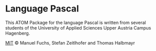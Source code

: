 # Language Pascal

This ATOM Package for the language Pascal is written from several students of the University of Applied Sciences Upper Austria Campus Hagenberg.

[MIT](LICENSE.md) &copy; Manuel Fuchs, Stefan Zeitlhofer and Thomas Halbmayr
